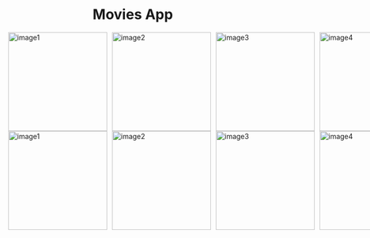 

<h1 align="center"> Movies App </h1>


<div style="display: flex; justify-content: space-between;">
    <img src="https://github.com/ertekinbatuhan/Movies/assets/101355515/84cfb598-9408-4732-9590-5054946bfe72" alt="image1" width="200" style="margin-right: 10px;">
    <img src="https://github.com/ertekinbatuhan/Movies/assets/101355515/9308a991-25c3-45f0-b41e-f31e984f182b" alt="image2" width="200" style="margin-right: 10px;">
    <img src="https://github.com/ertekinbatuhan/Movies/assets/101355515/a50b7592-edb0-4a98-9961-443d3aa8f956" alt="image3" width="200" style="margin-right: 10px;">
    <img src="https://github.com/ertekinbatuhan/Movies/assets/101355515/abb0719f-d3c7-42a4-9530-f752fade58a7" alt="image4" width="200">
</div>

<div style="display: flex; justify-content: space-between;">
    <img src="https://github.com/ertekinbatuhan/Movies/assets/101355515/4acd3702-e7e8-41d0-9266-ef53916183e1" alt="image1" width="200" style="margin-right: 10px;">
    <img src="https://github.com/ertekinbatuhan/Movies/assets/101355515/ed7e98e8-237d-4cdc-b1c9-e80582e17939" alt="image2" width="200" style="margin-right: 10px;">
    <img src="https://github.com/ertekinbatuhan/Movies/assets/101355515/d9802b6a-2e18-46af-863e-2092c2378204" alt="image3" width="200" style="margin-right: 10px;">
    <img src="https://github.com/ertekinbatuhan/Movies/assets/101355515/885f68c8-84ad-44ad-bcaa-2b30b71cec60" alt="image4" width="200">
</div>


